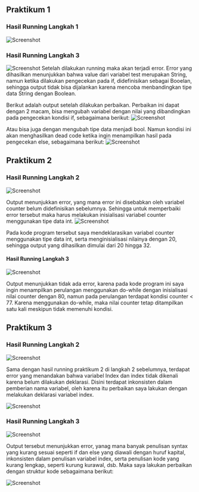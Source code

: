## Praktikum 1

### Hasil Running Langkah 1
![Screenshot](/docs/running-01.jpg)

### Hasil Running Langkah 3
![Screenshot](/docs/running-03.jpg)
Setelah dilakukan running maka akan terjadi error. Error yang dihasilkan menunjukkan bahwa value dari variabel test merupakan String, namun ketika dilakukan pengecekan pada if, didefinisikan sebagai Booelan, sehingga output tidak bisa dijalankan karena mencoba menbandingkan tipe data String dengan Boolean.

Berikut adalah output setelah dilakukan perbaikan. Perbaikan ini dapat dengan 2 macam, bisa mengubah variabel dengan nilai yang dibandingkan pada pengecekan kondisi if, sebagaimana berikut:
![Screenshot](/docs/running-03-perbaikan-01.jpg)

Atau bisa juga dengan mengubah tipe data menjadi bool. Namun kondisi ini akan menghasilkan dead code ketika ingin menampilkan hasil pada pengecekan else, sebagaimana berikut:
![Screenshot](/docs/running-03-perbaikan-02.jpg)

## Praktikum 2

### Hasil Running Langkah 2
![Screenshot](/docs/running-02-prak-2.jpg)

Output menunjukkan error, yang mana error ini disebabkan oleh variabel counter belum didefinisikan sebelumnya. Sehingga untuk memperbaiki error tersebut maka harus melakukan inisialisasi variabel counter menggunakan tipe data int.
![Screenshot](/docs/running-02-perbaikan-01-prak-2.jpg)

Pada kode program tersebut saya mendeklarasikan variabel counter menggunakan tipe data int, serta menginisialisasi nilainya dengan 20, sehingga output yang dihasilkan dimulai dari 20 hingga 32.

#### Hasil Running Langkah 3
![Screenshot](/docs/running-03-prak-2.jpg)

Output menunjukkan tidak ada error, karena pada kode program ini saya ingin menampilkan perulangan menggunakan do-while dengan inisialisasi nilai counter dengan 80, namun pada perulangan terdapat kondisi counter < 77. Karena menggunakan do-while, maka nilai counter tetap ditampilkan satu kali meskipun tidak memenuhi kondisi.

## Praktikum 3

### Hasil Running Langkah 2
![Screenshot](/docs/running-02-prak-3.jpg)

Sama dengan hasil running praktikum 2 di langkah 2 sebelumnya, terdapat error yang menandakan bahwa variabel Index dan index tidak dikenali karena belum dilakukan deklarasi. Disini terdapat inkonsisten dalam pemberian nama variabel, oleh karena itu perbaikan saya lakukan dengan melakukan deklarasi variabel index.

![Screenshot](/docs/running-02-perbaikan-prak-3.jpg)

### Hasil Running Langkah 3
![Screenshot](/docs/running-03-prak-3.jpg)

Output tersebut menunjukkan error, yanag mana banyak penulisan syntax yang kurang sesuai seperti if dan else yang diawali dengan huruf kapital, inkonsisten dalam penulisan variabel index, serta penulisan kode yang kurang lengkap, seperti kurung kurawal, dsb. Maka saya lakukan perbaikan dengan struktur kode sebagaimana berikut:

![Screenshot](/docs/running-03-perbaikan-01-prak-3.jpg)

